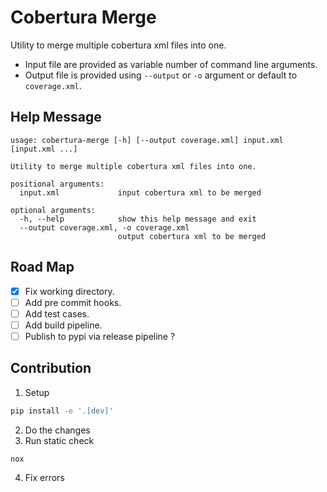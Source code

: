 # Cobertura Merge

Utility to merge multiple cobertura xml files into one.

- Input file are provided as variable number of command line arguments.
- Output file is provided using `--output` or `-o` argument or default to `coverage.xml`.

## Help Message

```
usage: cobertura-merge [-h] [--output coverage.xml] input.xml [input.xml ...]

Utility to merge multiple cobertura xml files into one.

positional arguments:
  input.xml             input cobertura xml to be merged

optional arguments:
  -h, --help            show this help message and exit
  --output coverage.xml, -o coverage.xml
                        output cobertura xml to be merged
```

## Road Map

- [x] Fix working directory.
- [ ] Add pre commit hooks.
- [ ] Add test cases.
- [ ] Add build pipeline.
- [ ] Publish to pypi via release pipeline ?

## Contribution

1. Setup
  ```bash
  pip install -e '.[dev]'
  ```
2. Do the changes
3. Run static check
  ```bash
  nox
  ```
4. Fix errors
